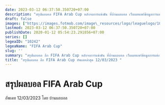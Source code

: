 ```yaml
---
date: 2023-03-12 06:37:50.350720+07:00
description: "สรุปผลบอล FIFA Arab Cup หลังจบการแข่งขัน ที่บ้านผลบอล เว็บเผยแพร่ข้อมูลการแข่งขันฟุตบอลที่เชื่อถือได้ และ อัพเดทไวที่สุด"
draft: false
images: ["https://images.fotmob.com/image\_resources/logo/leaguelogo/10242.png"]
lastmod: 2023-03-12 06:37:50.350720+07:00
publishDate: 2020-01-12 05:54:23.291856+07:00
series: []
legeaID: "10242"
legeaName: "FIFA Arab Cup"
slug: ''
summary: "สรุปผลบอล ลีก FIFA Arab Cup หลังจบการแข่งขัน ที่บ้านผลบอล เว็บเผยแพร่ข้อมูลการแข่งขันฟุตบอลที่เชื่อถือได้ และ อัพเดทไวที่สุด"
title: "สรุปผลบอล ลีก FIFA Arab Cup อัพเดทล่าสุด 12/03/2023 "
---
```


# สรุปผลบอล FIFA Arab Cup
อัพเดท 12/03/2023 โดย บ้านผลบอล

